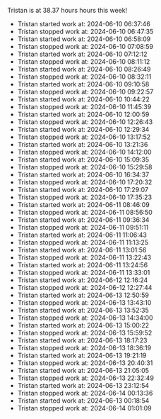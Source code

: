 Tristan is at 38.37 hours hours this week!
* Tristan started work at: 2024-06-10 06:37:46
* Tristan stopped work at: 2024-06-10 06:47:35
* Tristan started work at: 2024-06-10 06:58:09
* Tristan stopped work at: 2024-06-10 07:08:59
* Tristan started work at: 2024-06-10 07:12:12
* Tristan stopped work at: 2024-06-10 08:11:12
* Tristan started work at: 2024-06-10 08:26:49
* Tristan stopped work at: 2024-06-10 08:32:11
* Tristan started work at: 2024-06-10 09:10:58
* Tristan stopped work at: 2024-06-10 09:22:57
* Tristan started work at: 2024-06-10 10:44:22
* Tristan stopped work at: 2024-06-10 11:45:39
* Tristan started work at: 2024-06-10 12:00:59
* Tristan stopped work at: 2024-06-10 12:26:43
* Tristan started work at: 2024-06-10 12:29:34
* Tristan stopped work at: 2024-06-10 13:17:52
* Tristan started work at: 2024-06-10 13:21:36
* Tristan stopped work at: 2024-06-10 14:12:00
* Tristan started work at: 2024-06-10 15:09:35
* Tristan stopped work at: 2024-06-10 15:29:58
* Tristan started work at: 2024-06-10 16:34:37
* Tristan stopped work at: 2024-06-10 17:20:32
* Tristan started work at: 2024-06-10 17:29:07
* Tristan stopped work at: 2024-06-10 17:35:23
* Tristan started work at: 2024-06-11 08:46:09
* Tristan stopped work at: 2024-06-11 08:56:50
* Tristan started work at: 2024-06-11 09:36:34
* Tristan stopped work at: 2024-06-11 09:51:11
* Tristan started work at: 2024-06-11 11:06:43
* Tristan stopped work at: 2024-06-11 11:13:25
* Tristan started work at: 2024-06-11 13:01:56
* Tristan stopped work at: 2024-06-11 13:22:43
* Tristan started work at: 2024-06-11 13:24:56
* Tristan stopped work at: 2024-06-11 13:33:01
* Tristan started work at: 2024-06-12 12:16:24
* Tristan stopped work at: 2024-06-12 12:27:44
* Tristan started work at: 2024-06-13 12:50:59
* Tristan stopped work at: 2024-06-13 13:43:10
* Tristan started work at: 2024-06-13 13:52:35
* Tristan stopped work at: 2024-06-13 14:34:00
* Tristan started work at: 2024-06-13 15:00:22
* Tristan stopped work at: 2024-06-13 15:59:52
* Tristan started work at: 2024-06-13 18:17:23
* Tristan stopped work at: 2024-06-13 18:36:19
* Tristan started work at: 2024-06-13 19:21:19
* Tristan stopped work at: 2024-06-13 20:40:31
* Tristan started work at: 2024-06-13 21:05:05
* Tristan stopped work at: 2024-06-13 22:32:49
* Tristan started work at: 2024-06-13 23:12:54
* Tristan stopped work at: 2024-06-14 00:13:36
* Tristan started work at: 2024-06-13 00:18:54
* Tristan stopped work at: 2024-06-14 01:01:09
